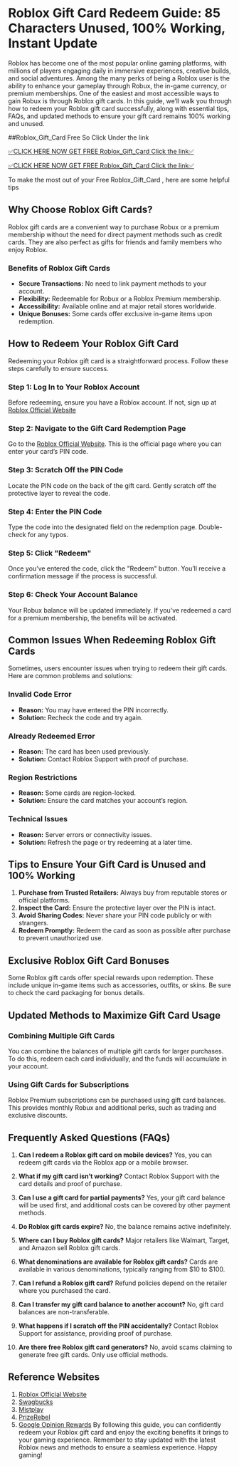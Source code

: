 # Roblox Gift Card Redeem Guide: 85 Characters Unused, 100% Working, Instant Update

Roblox has become one of the most popular online gaming platforms, with millions of players engaging daily in immersive experiences, creative builds, and social adventures. Among the many perks of being a Roblox user is the ability to enhance your gameplay through Robux, the in-game currency, or premium memberships. One of the easiest and most accessible ways to gain Robux is through Roblox gift cards. In this guide, we’ll walk you through how to redeem your Roblox gift card successfully, along with essential tips, FAQs, and updated methods to ensure your gift card remains 100% working and unused.

##Roblox_Gift_Card Free So Click Under the link

[✅CLICK HERE NOW GET FREE Roblox_Gift_Card Click the link✅](https://dmfarid.com/roblox_gift_card/)

[✅CLICK HERE NOW GET FREE Roblox_Gift_Card Click the link✅](https://dmfarid.com/roblox_gift_card/)

To make the most out of your Free Roblox_Gift_Card ,
here are some helpful tips


## Why Choose Roblox Gift Cards?

Roblox gift cards are a convenient way to purchase Robux or a premium membership without the need for direct payment methods such as credit cards. They are also perfect as gifts for friends and family members who enjoy Roblox.

### Benefits of Roblox Gift Cards

- **Secure Transactions:** No need to link payment methods to your account.
- **Flexibility:** Redeemable for Robux or a Roblox Premium membership.
- **Accessibility:** Available online and at major retail stores worldwide.
- **Unique Bonuses:** Some cards offer exclusive in-game items upon redemption.

## How to Redeem Your Roblox Gift Card

Redeeming your Roblox gift card is a straightforward process. Follow these steps carefully to ensure success.

### Step 1: Log In to Your Roblox Account

Before redeeming, ensure you have a Roblox account. If not, sign up at [Roblox Official Website](https://dmfarid.com/roblox_gift_card/)

### Step 2: Navigate to the Gift Card Redemption Page

Go to the [Roblox Official Website](https://dmfarid.com/roblox_gift_card/). This is the official page where you can enter your card’s PIN code.

### Step 3: Scratch Off the PIN Code

Locate the PIN code on the back of the gift card. Gently scratch off the protective layer to reveal the code.

### Step 4: Enter the PIN Code

Type the code into the designated field on the redemption page. Double-check for any typos.

### Step 5: Click "Redeem"

Once you’ve entered the code, click the "Redeem" button. You’ll receive a confirmation message if the process is successful.

### Step 6: Check Your Account Balance

Your Robux balance will be updated immediately. If you’ve redeemed a card for a premium membership, the benefits will be activated.

## Common Issues When Redeeming Roblox Gift Cards

Sometimes, users encounter issues when trying to redeem their gift cards. Here are common problems and solutions:

### Invalid Code Error

- **Reason:** You may have entered the PIN incorrectly.
- **Solution:** Recheck the code and try again.

### Already Redeemed Error

- **Reason:** The card has been used previously.
- **Solution:** Contact Roblox Support with proof of purchase.

### Region Restrictions

- **Reason:** Some cards are region-locked.
- **Solution:** Ensure the card matches your account’s region.

### Technical Issues

- **Reason:** Server errors or connectivity issues.
- **Solution:** Refresh the page or try redeeming at a later time.

## Tips to Ensure Your Gift Card is Unused and 100% Working

1. **Purchase from Trusted Retailers:** Always buy from reputable stores or official platforms.
2. **Inspect the Card:** Ensure the protective layer over the PIN is intact.
3. **Avoid Sharing Codes:** Never share your PIN code publicly or with strangers.
4. **Redeem Promptly:** Redeem the card as soon as possible after purchase to prevent unauthorized use.

## Exclusive Roblox Gift Card Bonuses

Some Roblox gift cards offer special rewards upon redemption. These include unique in-game items such as accessories, outfits, or skins. Be sure to check the card packaging for bonus details.

## Updated Methods to Maximize Gift Card Usage

### Combining Multiple Gift Cards

You can combine the balances of multiple gift cards for larger purchases. To do this, redeem each card individually, and the funds will accumulate in your account.

### Using Gift Cards for Subscriptions

Roblox Premium subscriptions can be purchased using gift card balances. This provides monthly Robux and additional perks, such as trading and exclusive discounts.

## Frequently Asked Questions (FAQs)

1. **Can I redeem a Roblox gift card on mobile devices?**
   Yes, you can redeem gift cards via the Roblox app or a mobile browser.

2. **What if my gift card isn’t working?**
   Contact Roblox Support with the card details and proof of purchase.

3. **Can I use a gift card for partial payments?**
   Yes, your gift card balance will be used first, and additional costs can be covered by other payment methods.

4. **Do Roblox gift cards expire?**
   No, the balance remains active indefinitely.

5. **Where can I buy Roblox gift cards?**
   Major retailers like Walmart, Target, and Amazon sell Roblox gift cards.

6. **What denominations are available for Roblox gift cards?**
   Cards are available in various denominations, typically ranging from $10 to $100.

7. **Can I refund a Roblox gift card?**
   Refund policies depend on the retailer where you purchased the card.

8. **Can I transfer my gift card balance to another account?**
   No, gift card balances are non-transferable.

9. **What happens if I scratch off the PIN accidentally?**
   Contact Roblox Support for assistance, providing proof of purchase.

10. **Are there free Roblox gift card generators?**
    No, avoid scams claiming to generate free gift cards. Only use official methods.

## Reference Websites
1. [Roblox Official Website](https://dmfarid.com/roblox_gift_card/)
2. [Swagbucks](https://dmfarid.com/roblox_gift_card/)
3. [Mistplay](https://dmfarid.com/roblox_gift_card/)
4. [PrizeRebel](https://dmfarid.com/roblox_gift_card/)
5. [Google Opinion Rewards](https://dmfarid.com/roblox_gift_card/)
By following this guide, you can confidently redeem your Roblox gift card and enjoy the exciting benefits it brings to your gaming experience. Remember to stay updated with the latest Roblox news and methods to ensure a seamless experience. Happy gaming!


